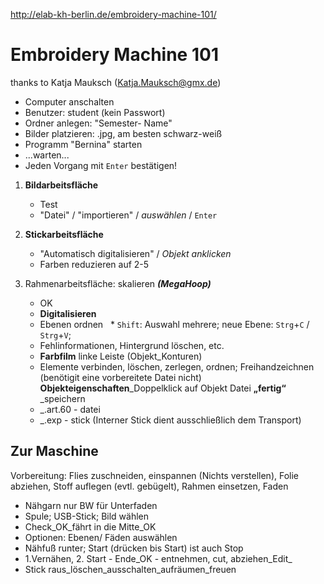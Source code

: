 http://elab-kh-berlin.de/embroidery-machine-101/

# Embroidery Machine 101
thanks to Katja Mauksch (Katja.Mauksch@gmx.de)

* Computer anschalten
* Benutzer: student (kein Passwort)
* Ordner anlegen: "Semester- Name"
* Bilder platzieren: .jpg, am besten schwarz-weiß
* Programm "Bernina" starten 
* ...warten...
* Jeden Vorgang mit `Enter` bestätigen!

1. **Bildarbeitsfläche**
   * Test
   * "Datei" / "importieren" / *auswählen* / `Enter`
  
  
2. **Stickarbeitsfläche**
   * "Automatisch digitalisieren" / *Objekt anklicken*
   * Farben reduzieren auf 2-5


3. Rahmenarbeitsfläche: skalieren ***(MegaHoop)***
   * OK
   * **Digitalisieren**
   * Ebenen ordnen
      * `Shift`: Auswahl mehrere; neue Ebene: `Strg`+`C` / `Strg`+`V`; 
   * Fehlinformationen, Hintergrund löschen, etc.
   * **Farbfilm**
  linke Leiste (Objekt_Konturen)
   * Elemente verbinden, löschen, zerlegen, ordnen; Freihandzeichnen (benötigit eine vorbereitete Datei nicht)
  **Objekteigenschaften**_Doppelklick auf Objekt
  Datei **„fertig“** _speichern
   * _.art.60 - datei
   * _.exp - stick (Interner Stick dient ausschließlich dem Transport)

## Zur Maschine
Vorbereitung: Flies zuschneiden, einspannen (Nichts verstellen), Folie abziehen,
Stoff auflegen (evtl. gebügelt), Rahmen einsetzen, Faden
* Nähgarn nur BW für Unterfaden
* Spule; USB-Stick; Bild wählen
* Check_OK_fährt in die Mitte_OK
* Optionen: Ebenen/ Fäden auswählen
* Nähfuß runter; Start (drücken bis Start) ist auch Stop
* 1.Vernähen, 2. Start - Ende_OK - entnehmen, cut, abziehen_Edit_
* Stick raus_löschen_ausschalten_aufräumen_freuen
